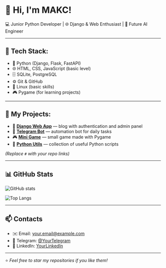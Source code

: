 # 👋 Hi, I'm MAKC!

💻 Junior Python Developer | 🌐 Django & Web Enthusiast | 🚀 Future AI Engineer  

---

## 🧰 Tech Stack:
- 🐍 Python (Django, Flask, FastAPI)
- 🌐 HTML, CSS, JavaScript (basic level)
- 🗄️ SQLite, PostgreSQL
- ⚙️ Git & GitHub
- 🐧 Linux (basic skills)
- 🎮 Pygame (for learning projects)

---

## 📌 My Projects:
- 🔗 **[Django Web App](#)** — blog with authentication and admin panel  
- 🤖 **[Telegram Bot](#)** — automation bot for daily tasks  
- 🎮 **[Mini Game](#)** — small game made with Pygame  
- 🧹 **[Python Utils](#)** — collection of useful Python scripts  

*(Replace `#` with your repo links)*  

---

## 📊 GitHub Stats
![GitHub stats](https://github-readme-stats.vercel.app/api?username=Merdan&show_icons=true&theme=tokyonight)  

![Top Langs](https://github-readme-stats.vercel.app/api/top-langs/?username=Merdan&layout=compact&theme=tokyonight)  

---

## 📫 Contacts
- ✉️ Email: your.email@example.com  
- 💬 Telegram: [@YourTelegram](#)  
- 🔗 LinkedIn: [YourLinkedIn](#)  

---

⭐️ *Feel free to star my repositories if you like them!*  
